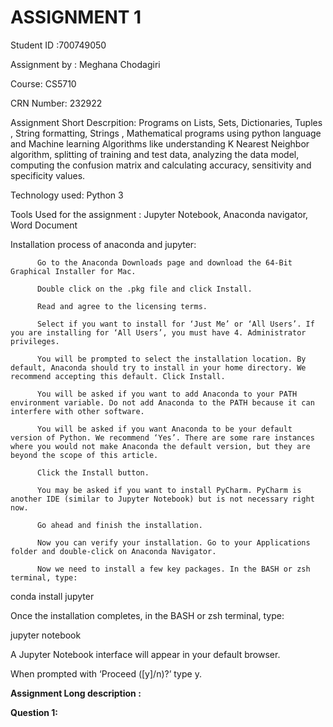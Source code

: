 # **ASSIGNMENT 1**

  Student ID :700749050
  
  Assignment by : Meghana Chodagiri
  
  Course: CS5710
  
  CRN Number: 232922
  
 Assignment Short Descrpition:
 Programs on Lists, Sets, Dictionaries, Tuples , String formatting, Strings , Mathematical programs using python language and Machine learning Algorithms like understanding K Nearest Neighbor algorithm, splitting of training and test data, analyzing the data model, computing the confusion matrix and calculating accuracy, sensitivity and specificity values.

Technology used:
  Python 3

Tools Used for the assignment :
  Jupyter Notebook,
  Anaconda navigator,
  Word Document
 
Installation process of anaconda and jupyter: 

          Go to the Anaconda Downloads page and download the 64-Bit Graphical Installer for Mac.

          Double click on the .pkg file and click Install.

          Read and agree to the licensing terms.

          Select if you want to install for ‘Just Me’ or ‘All Users’. If you are installing for ‘All Users’, you must have 4. Administrator privileges.

          You will be prompted to select the installation location. By default, Anaconda should try to install in your home directory. We recommend accepting this default. Click Install.

          You will be asked if you want to add Anaconda to your PATH environment variable. Do not add Anaconda to the PATH because it can interfere with other software.

          You will be asked if you want Anaconda to be your default version of Python. We recommend ‘Yes’. There are some rare instances where you would not make Anaconda the default version, but they are beyond the scope of this article.

          Click the Install button.

          You may be asked if you want to install PyCharm. PyCharm is another IDE (similar to Jupyter Notebook) but is not necessary right now.

          Go ahead and finish the installation.

          Now you can verify your installation. Go to your Applications folder and double-click on Anaconda Navigator.

          Now we need to install a few key packages. In the BASH or zsh terminal, type:

conda install jupyter

Once the installation completes, in the BASH or zsh terminal, type:

jupyter notebook

A Jupyter Notebook interface will appear in your default browser.

When prompted with ‘Proceed ([y]/n)?’ type y.


**Assignment Long description :**

**Question 1:**







